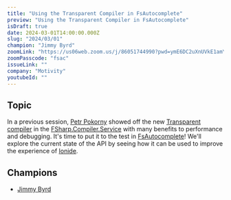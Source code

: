 ```yaml
---
title: "Using the Transparent Compiler in FsAutocomplete"
preview: "Using the Transparent Compiler in FsAutocomplete"
isDraft: true
date: 2024-03-01T14:00:00.000Z
slug: "2024/03/01"
champion: "Jimmy Byrd"
zoomLink: "https://us06web.zoom.us/j/86051744990?pwd=ymE6DC2uXnUVkE1amYcGijOO8sPYVL.1"
zoomPasscode: "fsac"
issueLink: ""
company: "Motivity"
youtubeId: ""
---
```


## Topic

In a previous session, [Petr Pokorny](https://github.com/0101) showed off the new [Transparent compiler](https://amplifyingfsharp.io/sessions/2023/12/01/) in the [FSharp.Compiler.Service](https://fsharp.github.io/fsharp-compiler-docs/tooling-features.html) with many benefits to performance and debugging. It's time to put it to the test in [FsAutocomplete](https://github.com/fsharp/FsAutoComplete)! We'll explore the current state of the API by seeing how it can be used to improve the experience of [Ionide](https://ionide.io/).

## Champions

- [Jimmy Byrd](https://github.com/TheAngryByrd)
